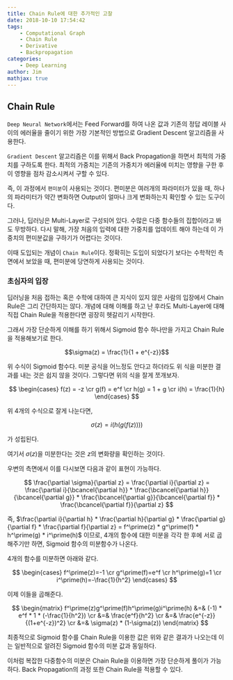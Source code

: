 ```yaml
---
title: Chain Rule에 대한 추가적인 고찰
date: 2018-10-10 17:54:42
tags:
    - Computational Graph
    - Chain Rule
    - Derivative
    - Backpropagation
categories:
    - Deep Learning
author: Jim
mathjax: true
---
```



## Chain Rule

`Deep Neural Network`에서는 Feed Forward를 하여 나온 값과 기존의 정답 레이블 사이의 에러율을 줄이기 위한 가장 기본적인 방법으로 Gradient Descent 알고리즘을 사용한다.

`Gradient Descent` 알고리즘은 이를 위해서 Back Propagation을 하면서 최적의 가중치를 구하도록 한다. 최적의 가중치는 기존의 가중치가 에러율에 미치는 영향을 구한 후 이 영향을 점차 감소시켜서 구할 수 있다.

즉, 이 과정에서 `편미분`이 사용되는 것이다. 편미분은 여러개의 파라미터가 있을 때, 하나의 파라미터가 약간 변화하면 Output이 얼마나 크게 변화하는지 확인할 수 있는 도구이다.

그러나, 딥러닝은 Multi-Layer로 구성되어 있다. 수많은 다중 함수들의 집합이라고 봐도 무방하다. 다시 말해, 가장 처음의 입력에 대한 가중치를 업데이트 해야 하는데 이 가중치의 편미분값을 구하기가 어렵다는 것이다.

이때 도입되는 개념이 `Chain Rule`이다. 정확히는 도입이 되었다기 보다는 수학적인 측면에서 보았을 때, 편미분에 당연하게 사용되는 것이다.

### 초심자의 입장

딥러닝을 처음 접하는 혹은 수학에 대하여 큰 지식이 있지 않은 사람의 입장에서 Chain Rule은 그리 간단하지는 않다. 개념에 대해 이해를 하고 난 후라도 Multi-Layer에 대해 직접 Chain Rule을 적용한다면 굉장히 헷갈리기 시작한다.

그래서 가장 단순하게 이해를 하기 위해서 Sigmoid 함수 하나만을 가지고 Chain Rule을 적용해보기로 한다.

$$\sigma(z) = \frac{1}{1 + e^{-z}}$$

위 수식이 Sigmoid 함수다. 미분 공식을 어느정도 안다고 하더라도 위 식을 미분한 결과를 내는 것은 쉽지 않을 것이다. 그렇다면 위의 식을 잘게 쪼개보자.

<!--more-->

$$
\begin{cases}
f(z) = -z \cr
g(f) = e^f \cr
h(g) = 1 + g \cr
i(h) = \frac{1}{h}
\end{cases}
$$

위 4개의 수식으로 잘게 나눈다면,

$$\sigma(z) = i(h(g(f(z))))$$

가 성립된다.

여기서 $\sigma(z)$을 미분한다는 것은 $z$의 변화량을 확인하는 것이다.

우변의 측면에서 이를 다시보면 다음과 같이 표현이 가능하다.

$$
\frac{\partial \sigma}{\partial z} = \frac{\partial i}{\partial z} = \frac{\partial i}{\bcancel{\partial h}} * \frac{\bcancel{\partial h}}{\bcancel{\partial g}} * \frac{\bcancel{\partial g}}{\bcancel{\partial f}} * \frac{\bcancel{\partial f}}{\partial z}
$$

즉, $\frac{\partial i}{\partial h} * \frac{\partial h}{\partial g} * \frac{\partial g}{\partial f} * \frac{\partial f}{\partial z} = f^\prime(z) * g^\prime(f) * h^\prime(g) * i^\prime(h)$ 이므로, 4개의 함수에 대한 미분을 각각 한 후에 서로 곱해주기만 하면, Sigmoid 함수의 미분함수가 나온다.

4개의 함수를 미분하면 아래와 같다.

$$
\begin{cases}
f^\prime(z)=-1 \cr
g^\prime(f)=e^f \cr
h^\prime(g)=1 \cr
i^\prime(h)=-\frac{1}{h^2}
\end{cases}
$$

이제 이들을 곱해준다.

$$
\begin{matrix}
f^\prime(z)g^\prime(f)h^\prime(g)i^\prime(h) &=& (-1) * e^f * 1 * (-\frac{1}{h^2}) \cr
&=& \frac{e^f}{h^2} \cr
&=& \frac{e^{-z}}{(1+e^{-z})^2} \cr
&=& \sigma(z) * (1-\sigma(z))
\end{matrix}
$$

최종적으로 Sigmoid 함수를 Chain Rule을 이용한 값은 위와 같은 결과가 나오는데 이는 일반적으로 알려진 Sigmoid 함수의 미분 값과 동일하다.

이처럼 복잡한 다중함수의 미분은 Chain Rule을 이용하면 가장 단순하게 풀이가 가능하다. Back Propagation의 과정 또한 Chain Rule을 적용할 수 있다.
